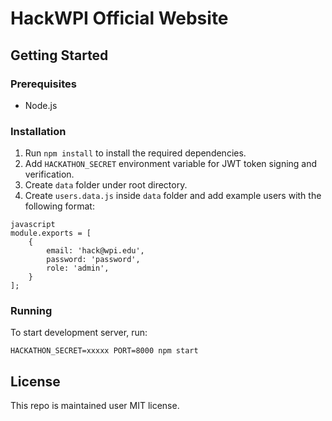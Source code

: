# HackWPI Official Website

## Getting Started
### Prerequisites

- Node.js

### Installation

1. Run `npm install` to install the required dependencies.
2. Add `HACKATHON_SECRET` environment variable for JWT token signing and verification.
3. Create `data` folder under root directory.
4. Create `users.data.js` inside `data` folder and add example users with the following format:
```
javascript
module.exports = [
    {
        email: 'hack@wpi.edu',
        password: 'password',
        role: 'admin',
    }
];
```

### Running
To start development server, run:

```
HACKATHON_SECRET=xxxxx PORT=8000 npm start
```

## License

This repo is maintained user MIT license.
